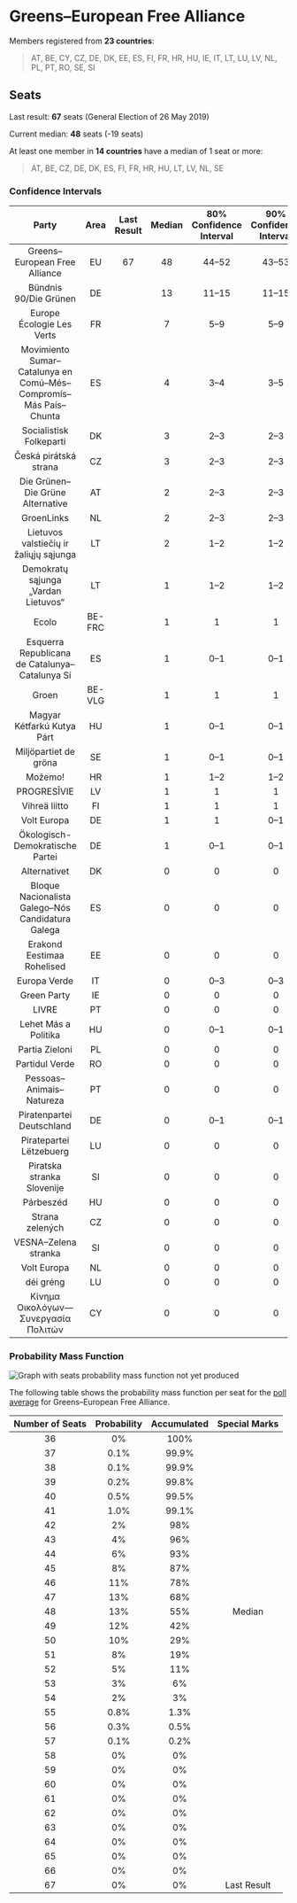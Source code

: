 # Greens–European Free Alliance

Members registered from **23 countries**:

> AT, BE, CY, CZ, DE, DK, EE, ES, FI, FR, HR, HU, IE, IT, LT, LU, LV, NL, PL, PT, RO, SE, SI

## Seats

Last result: **67** seats (General Election of 26 May 2019)

Current median: **48** seats (-19 seats)

At least one member in **14 countries** have a median of 1 seat or more:

> AT, BE, CZ, DE, DK, ES, FI, FR, HR, HU, LT, LV, NL, SE

### Confidence Intervals

| Party | Area | Last Result | Median | 80% Confidence Interval | 90% Confidence Interval | 95% Confidence Interval | 99% Confidence Interval |
|:-----:|:----:|:-----------:|:------:|:-----------------------:|:-----------------------:|:-----------------------:|:-----------------------:|
| Greens–European Free Alliance | EU | 67 | 48 | 44–52 | 43–53 | 42–54 | 40–55 |
| Bündnis 90/Die Grünen | DE | | 13 | 11–15 | 11–15 | 11–16 | 10–17 |
| Europe Écologie Les Verts | FR | | 7 | 5–9 | 5–9 | 5–9 | 0–9 |
| Movimiento Sumar–Catalunya en Comú–Més–Compromís–Más País–Chunta | ES | | 4 | 3–4 | 3–5 | 2–5 | 2–5 |
| Socialistisk Folkeparti | DK | | 3 | 2–3 | 2–3 | 2–3 | 2–3 |
| Česká pirátská strana | CZ | | 3 | 2–3 | 2–3 | 2–3 | 2–3 |
| Die Grünen–Die Grüne Alternative | AT | | 2 | 2–3 | 2–3 | 2–3 | 2–3 |
| GroenLinks | NL | | 2 | 2–3 | 2–3 | 2–3 | 2–4 |
| Lietuvos valstiečių ir žaliųjų sąjunga | LT | | 2 | 1–2 | 1–2 | 1–2 | 1–2 |
| Demokratų sąjunga „Vardan Lietuvos“ | LT | | 1 | 1–2 | 1–2 | 1–2 | 0–2 |
| Ecolo | BE-FRC | | 1 | 1 | 1 | 1 | 1–2 |
| Esquerra Republicana de Catalunya–Catalunya Sí | ES | | 1 | 0–1 | 0–1 | 0–1 | 0–2 |
| Groen | BE-VLG | | 1 | 1 | 1 | 0–1 | 0–1 |
| Magyar Kétfarkú Kutya Párt | HU | | 1 | 0–1 | 0–1 | 0–2 | 0–2 |
| Miljöpartiet de gröna | SE | | 1 | 0–1 | 0–1 | 0–1 | 0–1 |
| Možemo! | HR | | 1 | 1–2 | 1–2 | 1–2 | 1–2 |
| PROGRESĪVIE | LV | | 1 | 1 | 1 | 1 | 1 |
| Vihreä liitto | FI | | 1 | 1 | 1 | 1–2 | 1–2 |
| Volt Europa | DE | | 1 | 1 | 0–1 | 0–1 | 0–1 |
| Ökologisch-Demokratische Partei | DE | | 1 | 0–1 | 0–1 | 0–1 | 0–1 |
| Alternativet | DK | | 0 | 0 | 0 | 0 | 0–1 |
| Bloque Nacionalista Galego–Nós Candidatura Galega | ES | | 0 | 0 | 0 | 0 | 0 |
| Erakond Eestimaa Rohelised | EE | | 0 | 0 | 0 | 0 | 0 |
| Europa Verde | IT | | 0 | 0–3 | 0–3 | 0–3 | 0–4 |
| Green Party | IE | | 0 | 0 | 0 | 0 | 0 |
| LIVRE | PT | | 0 | 0 | 0 | 0 | 0 |
| Lehet Más a Politika | HU | | 0 | 0–1 | 0–1 | 0–1 | 0–1 |
| Partia Zieloni | PL | | 0 | 0 | 0 | 0 | 0 |
| Partidul Verde | RO | | 0 | 0 | 0 | 0 | 0 |
| Pessoas–Animais–Natureza | PT | | 0 | 0 | 0 | 0–1 | 0–1 |
| Piratenpartei Deutschland | DE | | 0 | 0–1 | 0–1 | 0–1 | 0–1 |
| Piratepartei Lëtzebuerg | LU | | 0 | 0 | 0 | 0 | 0 |
| Piratska stranka Slovenije | SI | | 0 | 0 | 0 | 0 | 0 |
| Párbeszéd | HU | | 0 | 0 | 0 | 0 | 0 |
| Strana zelených | CZ | | 0 | 0 | 0 | 0 | 0 |
| VESNA–Zelena stranka | SI | | 0 | 0 | 0 | 0 | 0 |
| Volt Europa | NL | | 0 | 0 | 0 | 0 | 0 |
| déi gréng | LU | | 0 | 0 | 0 | 0 | 0 |
| Κίνημα Οικολόγων—Συνεργασία Πολιτών | CY | | 0 | 0 | 0 | 0 | 0–1 |

### Probability Mass Function

![Graph with seats probability mass function not yet produced](average-2024-01-15-seats-pmf-greens–europeanfreealliance.png "Seats Probability Mass Function")

The following table shows the probability mass function per seat for the [poll average](average-2024-01-15.html) for Greens–European Free Alliance.

| Number of Seats | Probability | Accumulated | Special Marks |
|:---------------:|:-----------:|:-----------:|:-------------:|
| 36 | 0% | 100% |  |
| 37 | 0.1% | 99.9% |  |
| 38 | 0.1% | 99.9% |  |
| 39 | 0.2% | 99.8% |  |
| 40 | 0.5% | 99.5% |  |
| 41 | 1.0% | 99.1% |  |
| 42 | 2% | 98% |  |
| 43 | 4% | 96% |  |
| 44 | 6% | 93% |  |
| 45 | 8% | 87% |  |
| 46 | 11% | 78% |  |
| 47 | 13% | 68% |  |
| 48 | 13% | 55% | Median |
| 49 | 12% | 42% |  |
| 50 | 10% | 29% |  |
| 51 | 8% | 19% |  |
| 52 | 5% | 11% |  |
| 53 | 3% | 6% |  |
| 54 | 2% | 3% |  |
| 55 | 0.8% | 1.3% |  |
| 56 | 0.3% | 0.5% |  |
| 57 | 0.1% | 0.2% |  |
| 58 | 0% | 0% |  |
| 59 | 0% | 0% |  |
| 60 | 0% | 0% |  |
| 61 | 0% | 0% |  |
| 62 | 0% | 0% |  |
| 63 | 0% | 0% |  |
| 64 | 0% | 0% |  |
| 65 | 0% | 0% |  |
| 66 | 0% | 0% |  |
| 67 | 0% | 0% | Last Result |


